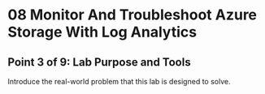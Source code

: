 # 08 Monitor And Troubleshoot Azure Storage With Log Analytics

## Point 3 of 9: Lab Purpose and Tools

Introduce the real-world problem that this lab is designed to solve.
